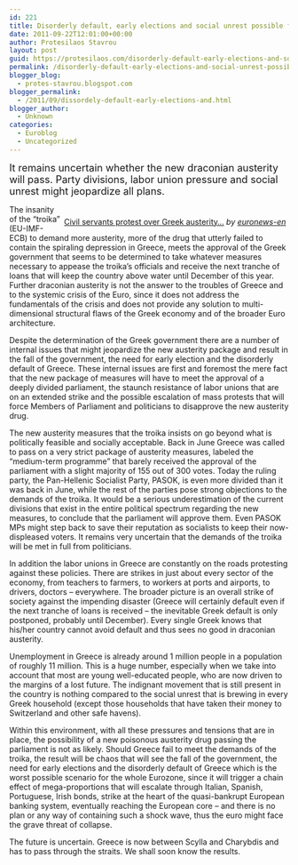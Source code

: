 ```yaml
---
id: 221
title: Disorderly default, early elections and social unrest possible for Greece
date: 2011-09-22T12:01:00+00:00
author: Protesilaos Stavrou
layout: post
guid: https://protesilaos.com/disorderly-default-early-elections-and-social-unrest-possible-for-greece/
permalink: /disorderly-default-early-elections-and-social-unrest-possible-for-greece/
blogger_blog:
  - protes-stavrou.blogspot.com
blogger_permalink:
  - /2011/09/dissordely-default-early-elections-and.html
blogger_author:
  - Unknown
categories:
  - Euroblog
  - Uncategorized
---
```

<span style="font-size: large;">It remains uncertain whether the new draconian austerity will pass. Party divisions, labor union pressure and social unrest might jeopardize all plans.</span>

<div style="float:right;margin:5px;">
  <br /><a href="http://www.dailymotion.com/video/xl831u_civil-servants-protest-over-greek-austerity-measures_news" target="_blank">Civil servants protest over Greek austerity&#8230;</a> <i> by <a href="http://www.dailymotion.com/euronews-en" target="_blank">euronews-en</a></i>
</div>

The insanity of the &#8220;troika&#8221; (EU-IMF-ECB) to demand more austerity, more of the drug that utterly failed to contain the spiraling depression in Greece, meets the approval of the Greek government that seems to be determined to take whatever measures necessary to appease the troika&#8217;s officials and receive the next tranche of loans that will keep the country above water until December of this year. Further draconian austerity is not the answer to the troubles of Greece and to the systemic crisis of the Euro, since it does not address the fundamentals of the crisis and does not provide any solution to multi-dimensional structural flaws of the Greek economy and of the broader Euro architecture.

Despite the determination of the Greek government there are a number of internal issues that might jeopardize the new austerity package and result in the fall of the government, the need for early election and the disorderly default of Greece. These internal issues are first and foremost the mere fact that the new package of measures will have to meet the approval of a deeply divided parliament, the staunch resistance of labor unions that are on an extended strike and the possible escalation of mass protests that will force Members of Parliament and politicians to disapprove the new austerity drug. 

The new austerity measures that the troika insists on go beyond what is politically feasible and socially acceptable. Back in June Greece was called to pass on a very strict package of austerity measures, labeled the &#8220;medium-term programme&#8221; that barely received the approval of the parliament with a slight majority of 155 out of 300 votes. Today the ruling party, the Pan-Hellenic Socialist Party, PASOK, is even more divided than it was back in June, while the rest of the parties pose strong objections to the demands of the troika. It would be a serious underestimation of the current divisions that exist in the entire political spectrum regarding the new measures, to conclude that the parliament will approve them. Even PASOK MPs might step back to save their reputation as socialists to keep their now-displeased voters. It remains very uncertain that the demands of the troika will be met in full from politicians.

In addition the labor unions in Greece are constantly on the roads protesting against these policies. There are strikes in just about every sector of the economy, from teachers to farmers, to workers at ports and airports, to drivers, doctors &#8211; everywhere. The broader picture is an overall strike of society against the impending disaster (Greece will certainly default even if the next tranche of loans is received &#8211; the inevitable Greek default is only postponed, probably until December). Every single Greek knows that his/her country cannot avoid default and thus sees no good in draconian austerity.

Unemployment in Greece is already around 1 million people in a population of roughly 11 million. This is a huge number, especially when we take into account that most are young well-educated people, who are now driven to the margins of a lost future. The indignant movement that is still present in the country is nothing compared to the social unrest that is brewing in every Greek household (except those households that have taken their money to Switzerland and other safe havens).

Within this environment, with all these pressures and tensions that are in place, the possibility of a new poisonous austerity drug passing the parliament is not as likely. Should Greece fail to meet the demands of the troika, the result will be chaos that will see the fall of the government, the need for early elections and the disorderly default of Greece which is the worst possible scenario for the whole Eurozone, since it will trigger a chain effect of mega-proportions that will escalate through Italian, Spanish, Portuguese, Irish bonds, strike at the heart of the quasi-bankrupt European banking system, eventually reaching the European core &#8211; and there is no plan or any way of containing such a shock wave, thus the euro might face the grave threat of collapse.

The future is uncertain. Greece is now between Scylla and Charybdis and has to pass through the straits. We shall soon know the results.